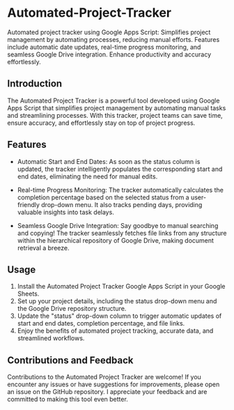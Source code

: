 # Automated-Project-Tracker
Automated project tracker using Google Apps Script: Simplifies project management by automating processes, reducing manual efforts. Features include automatic date updates, real-time progress monitoring, and seamless Google Drive integration. Enhance productivity and accuracy effortlessly.

## Introduction

The Automated Project Tracker is a powerful tool developed using Google Apps Script that simplifies project management by automating manual tasks and streamlining processes. With this tracker, project teams can save time, ensure accuracy, and effortlessly stay on top of project progress.

## Features

- Automatic Start and End Dates: As soon as the status column is updated, the tracker intelligently populates the corresponding start and end dates, eliminating the need for manual edits.

- Real-time Progress Monitoring: The tracker automatically calculates the completion percentage based on the selected status from a user-friendly drop-down menu. It also tracks pending days, providing valuable insights into task delays.

- Seamless Google Drive Integration: Say goodbye to manual searching and copying! The tracker seamlessly fetches file links from any structure within the hierarchical repository of Google Drive, making document retrieval a breeze.

## Usage

1. Install the Automated Project Tracker Google Apps Script in your Google Sheets.
2. Set up your project details, including the status drop-down menu and the Google Drive repository structure.
3. Update the "status" drop-down column to trigger automatic updates of start and end dates, completion percentage, and file links.
4. Enjoy the benefits of automated project tracking, accurate data, and streamlined workflows.

## Contributions and Feedback

Contributions to the Automated Project Tracker are welcome! If you encounter any issues or have suggestions for improvements, please open an issue on the GitHub repository. I appreciate your feedback and are committed to making this tool even better.
